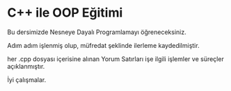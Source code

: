 # C++ ile OOP Eğitimi

Bu dersimizde Nesneye Dayalı Programlamayı öğreneceksiniz.

Adım adım işlenmiş olup, müfredat şeklinde ilerleme kaydedilmiştir.

her .cpp dosyası içerisine alınan Yorum Satırları işe ilgili işlemler ve süreçler açıklanmıştır.

İyi çalışmalar.
